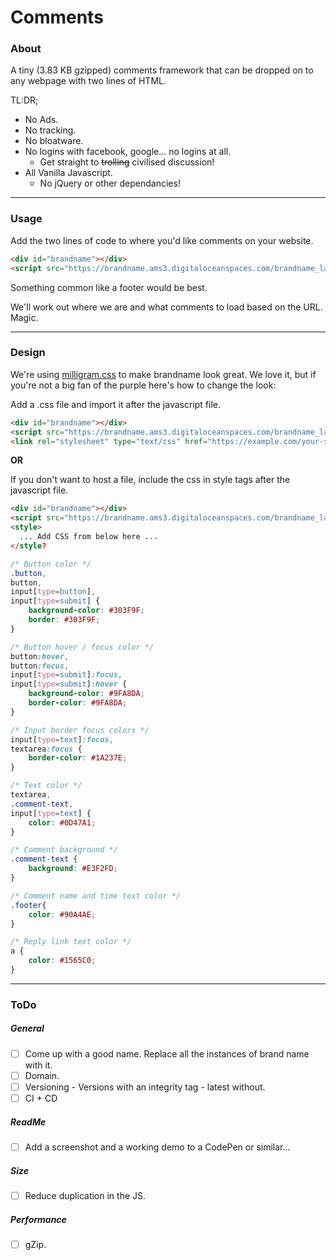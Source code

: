 # Comments

### About

A tiny (3.83 KB gzipped) comments framework that can be dropped on to any webpage with two lines of HTML.


TL:DR;

- No Ads.
- No tracking.
- No bloatware.
- No logins with facebook, google... no logins at all.
  - Get straight to ~~trolling~~ civilised discussion!
- All Vanilla Javascript. 
  - No jQuery or other dependancies! 


---


### Usage

Add the two lines of code to where you'd like comments on your website.

```html
<div id="brandname"></div>
<script src="https://brandname.ams3.digitaloceanspaces.com/brandname_latest.js" type="text/javascript"></script>
```

Something common like a footer would be best. 

We'll work out where we are and what comments to load based on the URL. Magic.


---


### Design

We're using [milligram.css](https://github.com/milligram/milligram) to make brandname look great. We love it, but if you're not a big fan of the purple here's how to change the look:

Add a .css file and import it after the javascript file.

```html
<div id="brandname"></div>
<script src="https://brandname.ams3.digitaloceanspaces.com/brandname_latest.js" type="text/javascript"></script>
<link rel="stylesheet" type="text/css" href="https://example.com/your-styles-overrides.css" />
```

**OR**

If you don't want to host a file, include the css in style tags after the javascript file.
```html
<div id="brandname"></div>
<script src="https://brandname.ams3.digitaloceanspaces.com/brandname_latest.js" type="text/javascript"></script>
<style>
  ... Add CSS from below here ...
</style?
```

```css
/* Button color */
.button,
button,
input[type=button],
input[type=submit] {
    background-color: #303F9F;
    border: #303F9F;
}

/* Button hover / focus color */
button:hover,
button:focus,
input[type=submit]:focus,
input[type=submit]:hover {
    background-color: #9FA8DA;
    border-color: #9FA8DA;
}

/* Input border focus colors */
input[type=text]:focus,
textarea:focus {
    border-color: #1A237E;
}

/* Text color */
textarea,
.comment-text,
input[type=text] {
    color: #0D47A1;
}

/* Comment background */
.comment-text {
    background: #E3F2FD;
}

/* Comment name and time text color */
.footer{
    color: #90A4AE;
}

/* Reply link text color */
a {
    color: #1565C0;
}

```


---


### ToDo

##### General

- [ ] Come up with a good name. Replace all the instances of brand name with it.
- [ ] Domain.
- [ ] Versioning - Versions with an integrity tag - latest without.
- [ ] CI + CD

##### ReadMe

- [ ] Add a screenshot and a working demo to a CodePen or similar...

##### Size

- [ ] Reduce duplication in the JS.

##### Performance

- [ ] gZip.
